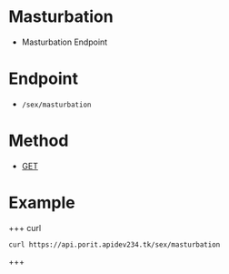 # Masturbation
- Masturbation Endpoint

# Endpoint
- `/sex/masturbation` 

# Method
- [GET](https://developer.mozilla.org/en-US/docs/Web/HTTP/Methods/GET)

# Example
+++ curl
``` 
curl https://api.porit.apidev234.tk/sex/masturbation
``` 
+++